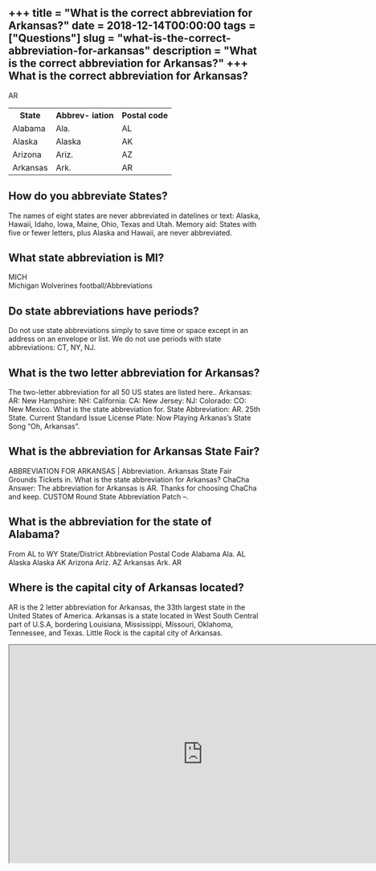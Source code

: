 +++
title = "What is the correct abbreviation for Arkansas?"
date = 2018-12-14T00:00:00
tags = ["Questions"]
slug = "what-is-the-correct-abbreviation-for-arkansas"
description = "What is the correct abbreviation for Arkansas?"
+++
What is the correct abbreviation for Arkansas?
----------------------------------------------

AR

<table><tr><th>State</th><th>Abbrev- iation</th><th>Postal code</th></tr><tr><td>Alabama</td><td>Ala.</td><td>AL</td></tr><tr><td>Alaska</td><td>Alaska</td><td>AK</td></tr><tr><td>Arizona</td><td>Ariz.</td><td>AZ</td></tr><tr><td>Arkansas</td><td>Ark.</td><td>AR</td></tr></table>

How do you abbreviate States?
-----------------------------

The names of eight states are never abbreviated in datelines or text: Alaska, Hawaii, Idaho, Iowa, Maine, Ohio, Texas and Utah. Memory aid: States with five or fewer letters, plus Alaska and Hawaii, are never abbreviated.

What state abbreviation is MI?
------------------------------

MICH  
Michigan Wolverines football/Abbreviations

Do state abbreviations have periods?
------------------------------------

Do not use state abbreviations simply to save time or space except in an address on an envelope or list. We do not use periods with state abbreviations: CT, NY, NJ.

What is the two letter abbreviation for Arkansas?
-------------------------------------------------

The two-letter abbreviation for all 50 US states are listed here.. Arkansas: AR: New Hampshire: NH: California: CA: New Jersey: NJ: Colorado: CO: New Mexico. What is the state abbreviation for. State Abbreviation: AR. 25th State. Current Standard Issue License Plate: Now Playing Arkanas’s State Song “Oh, Arkansas”.

What is the abbreviation for Arkansas State Fair?
-------------------------------------------------

ABBREVIATION FOR ARKANSAS | Abbreviation. Arkansas State Fair Grounds Tickets in. What is the state abbreviation for Arkansas? ChaCha Answer: The abbreviation for Arkansas is AR. Thanks for choosing ChaCha and keep. CUSTOM Round State Abbreviation Patch –.

What is the abbreviation for the state of Alabama?
--------------------------------------------------

From AL to WY State/District Abbreviation Postal Code Alabama Ala. AL Alaska Alaska AK Arizona Ariz. AZ Arkansas Ark. AR

Where is the capital city of Arkansas located?
----------------------------------------------

AR is the 2 letter abbreviation for Arkansas, the 33th largest state in the United States of America. Arkansas is a state located in West South Central part of U.S.A, bordering Louisiana, Mississippi, Missouri, Oklahoma, Tennessee, and Texas. Little Rock is the capital city of Arkansas.

<iframe allow="accelerometer; autoplay; clipboard-write; encrypted-media; gyroscope; picture-in-picture" allowfullscreen="" class="__youtube_prefs__  epyt-is-override  no-lazyload" data-no-lazy="1" data-origheight="433" data-origwidth="770" data-skipgform_ajax_framebjll="" height="433" id="_ytid_57940" loading="lazy" src="https://www.youtube.com/embed/qc9MKSmc6wY?enablejsapi=1&autoplay=0&cc_load_policy=0&cc_lang_pref=&iv_load_policy=1&loop=0&modestbranding=0&rel=1&fs=1&playsinline=0&autohide=2&theme=dark&color=red&controls=1&" title="YouTube player" width="770"></iframe>